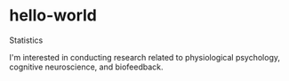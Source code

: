# hello-world
Statistics

I'm interested in conducting research related to physiological psychology, cognitive neuroscience, and biofeedback.
